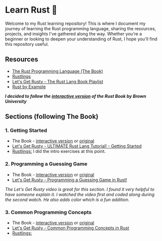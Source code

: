 # Learn Rust 🦀

Welcome to my Rust learning repository! This is where I document my journey of learning the Rust programming language, sharing the resources, projects, and insights I've gathered along the way. Whether you're a beginner or looking to deepen your understanding of Rust, I hope you'll find this repository useful.
 
## Resources

- [The Rust Programming Language (The Book)](https://doc.rust-lang.org/book/)
- [Rustlings](https://github.com/rust-lang/rustlings)
- [Let's Get Rusty - The Rust Lang Book Playlist](https://youtube.com/playlist?list=PLai5B987bZ9CoVR-QEIN9foz4QCJ0H2Y8&si=ldobWHRCRxI8ha6o)
- [Rust by Example](https://doc.rust-lang.org/rust-by-example/)

**_I decided to follow the [interactive version](https://rust-book.cs.brown.edu/experiment-intro.html) of the Rust Book by Brown University_**

## Sections (following The Book)

### 1. Getting Started 

- The Book - [interactive version](https://rust-book.cs.brown.edu/ch01-00-getting-started.html) or [original](https://doc.rust-lang.org/book/ch01-00-getting-started.html)
- [Let's Get Rusty - ULTIMATE Rust Lang Tutorial! - Getting Started](https://youtu.be/OX9HJsJUDxA?si=PhZ5Iv6Azi8azQf9)
- [Rustlings:](https://github.com/rust-lang/rustlings) I did the intro exercises at this point.

### 2. Programming a Guessing Game

- The Book - [interactive version](https://rust-book.cs.brown.edu/ch02-00-guessing-game-tutorial.html) or [original](https://doc.rust-lang.org/book/ch02-00-guessing-game-tutorial.html)
- [Let's Get Rusty - Programming a Guessing Game in Rust!](https://youtu.be/H0xBSbnQYds?si=WubyeEfIZhSLnEnE) 

*The Let's Get Rusty video is great for this section. I found it very helpful to have someone explain it. I watched the video first and coded along during the second watch. He also adds color which is a fun addition.*

### 3. Common Programming Concepts

- The Book - [interactive version](https://rust-book.cs.brown.edu/ch03-00-common-programming-concepts.html) or [original](https://doc.rust-lang.org/book/ch03-00-common-programming-concepts.html)
- [Let's Get Rusty - Common Programming Concepts in Rust](https://youtu.be/2V0JaMVjzws?si=NAPRn5s_sazqWOAx) 
- [Rustlings:](https://github.com/rust-lang/rustlings) 